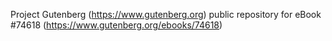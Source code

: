 Project Gutenberg (https://www.gutenberg.org) public repository for
eBook #74618 (https://www.gutenberg.org/ebooks/74618)
